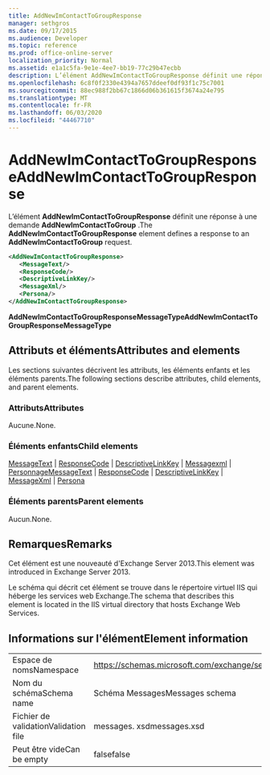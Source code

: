 ```yaml
---
title: AddNewImContactToGroupResponse
manager: sethgros
ms.date: 09/17/2015
ms.audience: Developer
ms.topic: reference
ms.prod: office-online-server
localization_priority: Normal
ms.assetid: e1a1c5fa-9e1e-4ee7-bb19-77c29b47ecbb
description: L’élément AddNewImContactToGroupResponse définit une réponse à une demande AddNewImContactToGroup.
ms.openlocfilehash: 6c8f0f2330e4394a7657ddeef0df93f1c75c7001
ms.sourcegitcommit: 88ec988f2bb67c1866d06b361615f3674a24e795
ms.translationtype: MT
ms.contentlocale: fr-FR
ms.lasthandoff: 06/03/2020
ms.locfileid: "44467710"
---
```

# <a name="addnewimcontacttogroupresponse"></a><span data-ttu-id="706b1-103">AddNewImContactToGroupResponse</span><span class="sxs-lookup"><span data-stu-id="706b1-103">AddNewImContactToGroupResponse</span></span>

<span data-ttu-id="706b1-104">L’élément **AddNewImContactToGroupResponse** définit une réponse à une demande **AddNewImContactToGroup** .</span><span class="sxs-lookup"><span data-stu-id="706b1-104">The **AddNewImContactToGroupResponse** element defines a response to an **AddNewImContactToGroup** request.</span></span> 
  
```XML
<AddNewImContactToGroupResponse>
   <MessageText/>
   <ResponseCode/>
   <DescriptiveLinkKey/>
   <MessageXml/>
   <Persona/>
</AddNewImContactToGroupResponse>
```

 <span data-ttu-id="706b1-105">**AddNewImContactToGroupResponseMessageType**</span><span class="sxs-lookup"><span data-stu-id="706b1-105">**AddNewImContactToGroupResponseMessageType**</span></span>
## <a name="attributes-and-elements"></a><span data-ttu-id="706b1-106">Attributs et éléments</span><span class="sxs-lookup"><span data-stu-id="706b1-106">Attributes and elements</span></span>

<span data-ttu-id="706b1-107">Les sections suivantes décrivent les attributs, les éléments enfants et les éléments parents.</span><span class="sxs-lookup"><span data-stu-id="706b1-107">The following sections describe attributes, child elements, and parent elements.</span></span>
  
### <a name="attributes"></a><span data-ttu-id="706b1-108">Attributs</span><span class="sxs-lookup"><span data-stu-id="706b1-108">Attributes</span></span>

<span data-ttu-id="706b1-109">Aucune.</span><span class="sxs-lookup"><span data-stu-id="706b1-109">None.</span></span>
  
### <a name="child-elements"></a><span data-ttu-id="706b1-110">Éléments enfants</span><span class="sxs-lookup"><span data-stu-id="706b1-110">Child elements</span></span>

<span data-ttu-id="706b1-111">[MessageText](messagetext.md)  |  [ResponseCode](responsecode.md)  |  [DescriptiveLinkKey](descriptivelinkkey.md)  |  [Messagexml](messagexml.md)  |  [Personnage](persona.md)</span><span class="sxs-lookup"><span data-stu-id="706b1-111">[MessageText](messagetext.md) | [ResponseCode](responsecode.md) | [DescriptiveLinkKey](descriptivelinkkey.md) | [MessageXml](messagexml.md) | [Persona](persona.md)</span></span>
  
### <a name="parent-elements"></a><span data-ttu-id="706b1-112">Éléments parents</span><span class="sxs-lookup"><span data-stu-id="706b1-112">Parent elements</span></span>

<span data-ttu-id="706b1-113">Aucun.</span><span class="sxs-lookup"><span data-stu-id="706b1-113">None.</span></span>
  
## <a name="remarks"></a><span data-ttu-id="706b1-114">Remarques</span><span class="sxs-lookup"><span data-stu-id="706b1-114">Remarks</span></span>

<span data-ttu-id="706b1-115">Cet élément est une nouveauté d'Exchange Server 2013.</span><span class="sxs-lookup"><span data-stu-id="706b1-115">This element was introduced in Exchange Server 2013.</span></span>
  
<span data-ttu-id="706b1-116">Le schéma qui décrit cet élément se trouve dans le répertoire virtuel IIS qui héberge les services web Exchange.</span><span class="sxs-lookup"><span data-stu-id="706b1-116">The schema that describes this element is located in the IIS virtual directory that hosts Exchange Web Services.</span></span>
  
## <a name="element-information"></a><span data-ttu-id="706b1-117">Informations sur l'élément</span><span class="sxs-lookup"><span data-stu-id="706b1-117">Element information</span></span>

|||
|:-----|:-----|
|<span data-ttu-id="706b1-118">Espace de noms</span><span class="sxs-lookup"><span data-stu-id="706b1-118">Namespace</span></span>  <br/> |https://schemas.microsoft.com/exchange/services/2006/messages  <br/> |
|<span data-ttu-id="706b1-119">Nom du schéma</span><span class="sxs-lookup"><span data-stu-id="706b1-119">Schema name</span></span>  <br/> |<span data-ttu-id="706b1-120">Schéma Messages</span><span class="sxs-lookup"><span data-stu-id="706b1-120">Messages schema</span></span>  <br/> |
|<span data-ttu-id="706b1-121">Fichier de validation</span><span class="sxs-lookup"><span data-stu-id="706b1-121">Validation file</span></span>  <br/> |<span data-ttu-id="706b1-122">messages. xsd</span><span class="sxs-lookup"><span data-stu-id="706b1-122">messages.xsd</span></span>  <br/> |
|<span data-ttu-id="706b1-123">Peut être vide</span><span class="sxs-lookup"><span data-stu-id="706b1-123">Can be empty</span></span>  <br/> |<span data-ttu-id="706b1-124">false</span><span class="sxs-lookup"><span data-stu-id="706b1-124">false</span></span>  <br/> |
   

